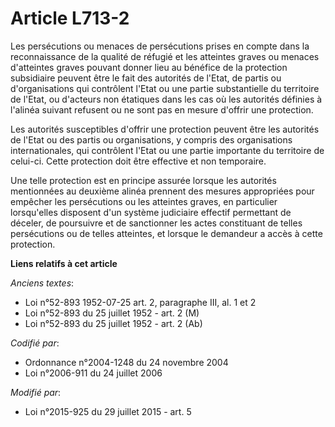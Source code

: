 # Article L713-2

Les persécutions ou menaces de persécutions prises en compte dans la reconnaissance de la qualité de réfugié et les atteintes
graves ou menaces d'atteintes graves pouvant donner lieu au bénéfice de la protection subsidiaire peuvent être le fait des
autorités de l'Etat, de partis ou d'organisations qui contrôlent l'Etat ou une partie substantielle du territoire de l'Etat,
ou d'acteurs non étatiques dans les cas où les autorités définies à l'alinéa suivant refusent ou ne sont pas en mesure
d'offrir une protection.

Les autorités susceptibles d'offrir une protection peuvent être les autorités de l'Etat ou des partis ou organisations, y
compris des organisations internationales, qui contrôlent l'Etat ou une partie importante du territoire de celui-ci. Cette
protection doit être effective et non temporaire.

Une telle protection est en principe assurée lorsque les autorités mentionnées au deuxième alinéa prennent des mesures
appropriées pour empêcher les persécutions ou les atteintes graves, en particulier lorsqu'elles disposent d'un système
judiciaire effectif permettant de déceler, de poursuivre et de sanctionner les actes constituant de telles persécutions ou de
telles atteintes, et lorsque le demandeur a accès à cette protection.

**Liens relatifs à cet article**

_Anciens textes_:

  - Loi n°52-893 1952-07-25 art. 2, paragraphe III, al. 1 et 2
  - Loi n°52-893 du 25 juillet 1952 - art. 2 (M)
  - Loi n°52-893 du 25 juillet 1952 - art. 2 (Ab)

_Codifié par_:

  - Ordonnance n°2004-1248 du 24 novembre 2004
  - Loi n°2006-911 du 24 juillet 2006

_Modifié par_:

  - Loi n°2015-925 du 29 juillet 2015 - art. 5
